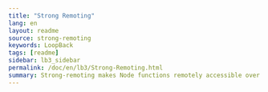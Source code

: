 ```yaml
---
title: "Strong Remoting"
lang: en
layout: readme
source: strong-remoting
keywords: LoopBack
tags: [readme]
sidebar: lb3_sidebar
permalink: /doc/en/lb3/Strong-Remoting.html
summary: Strong-remoting makes Node functions remotely accessible over the network.
---
```

